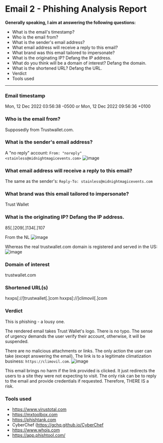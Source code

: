 # Email 2 - Phishing Analysis Report


**Generally speaking, I aim at answering the following questions:**

- What is the email's timestamp? 
- Who is the email from?
- What is the sender's email address?
- What email address will receive a reply to this email? 
- What brand was this email tailored to impersonate?
- What is the originating IP? Defang the IP address. 
- What do you think will be a domain of interest? Defang the domain.
- What is the shortened URL? Defang the URL.
- Verdict
- Tools used

---

### Email timestamp

Mon, 12 Dec 2022 03:56:38 -0500 or Mon, 12 Dec 2022 09:56:36 +0100


### Who is the email from?

Supposedly from Trustwallet.com.

### What is the sender's email address?

A "no reply" account: `From: "noreply" <stainless@midnightmagicevents.com>`
![image](https://github.com/gustavoalito/BeCode/assets/133368766/c4b269e5-f9ff-43d7-90dd-8aaa9b03f892)

### What email address will receive a reply to this email? 

The same as the sender's: `Reply-To: stainless@midnightmagicevents.com`

### What brand was this email tailored to impersonate?

Trust Wallet

### What is the originating IP? Defang the IP address.

85[.]209[.]134[.]107

From the NL
![image](https://github.com/gustavoalito/BeCode/assets/133368766/856be2a6-bafe-4367-8a99-6b83452a9071)

Whereas the real trustwallet.com domain is registered and served in the US:
![image](https://github.com/gustavoalito/BeCode/assets/133368766/ad39df00-1f4a-4dca-b10b-a53f3d2f248a)


### Domain of interest

trustwallet.com

### Shortened URL(s)

hxxps[://]trustwallet[.]com
hxxps[://]climovil[.]com

### Verdict

This is phishing - a lousy one.

The rendered email takes Trust Wallet's logo. There is no typo. The sense of urgency demands the user verify their account, otherwise, it will be suspended. 

There are no malicious attachments or links. The only action the user can take (except answering the email). The link is to a legitimate climatization business: `https://climovil.com`. 
![image](https://github.com/gustavoalito/BeCode/assets/133368766/c6fe597f-82e4-47eb-96ee-37766c361c18)


This email brings no harm if the link provided is clicked. It just redirects the users to a site they were not expecting to visit. The only risk can be to reply to the email and provide credentials if requested. Therefore, THERE IS a risk.

### Tools used

- https://www.virustotal.com
- https://mxtoolbox.com
- https://phishtank.com
- CyberChef (https://gchq.github.io/CyberChef
- https://www.whois.com
- https://app.phishtool.com/
